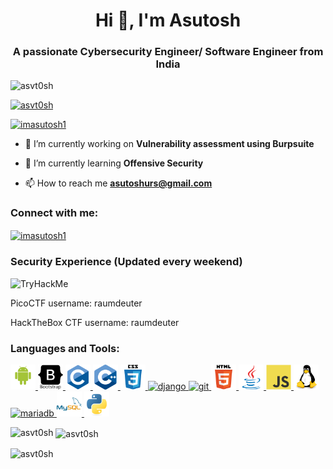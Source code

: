 <h1 align="center">Hi 👋, I'm Asutosh</h1>
<h3 align="center">A passionate Cybersecurity Engineer/ Software Engineer from India</h3>

<p align="left"> <img src="https://komarev.com/ghpvc/?username=asvt0sh&label=Profile%20views&color=0e75b6&style=flat" alt="asvt0sh" /> </p>

<p align="left"> <a href="https://github.com/ryo-ma/github-profile-trophy"><img src="https://github-profile-trophy.vercel.app/?username=asvt0sh" alt="asvt0sh" /></a> </p>

<p align="left"> <a href="https://twitter.com/imasutosh1" target="blank"><img src="https://img.shields.io/twitter/follow/imasutosh1?logo=twitter&style=for-the-badge" alt="imasutosh1" /></a> </p>

- 🔭 I’m currently working on **Vulnerability assessment using Burpsuite**

- 🌱 I’m currently learning **Offensive Security**

- 📫 How to reach me **asutoshurs@gmail.com**

<h3 align="left">Connect with me:</h3>
<p align="left">
<a href="https://twitter.com/imasutosh1" target="blank"><img align="center" src="https://raw.githubusercontent.com/rahuldkjain/github-profile-readme-generator/master/src/images/icons/Social/twitter.svg" alt="imasutosh1" height="30" width="40" /></a>
</p>

<h3 align="left">Security Experience (Updated every weekend)</h3>
<p align="left"> <img src="https://tryhackme-badges.s3.amazonaws.com/asut0sh.png" alt="TryHackMe">
<p align="left"> PicoCTF username: raumdeuter</p>
</p>
<p align="left">HackTheBox CTF username: raumdeuter</p>

<h3 align="left">Languages and Tools:</h3>
<p align="left"> <a href="https://developer.android.com" target="_blank" rel="noreferrer"> <img src="https://raw.githubusercontent.com/devicons/devicon/master/icons/android/android-original-wordmark.svg" alt="android" width="40" height="40"/> </a> <a href="https://getbootstrap.com" target="_blank" rel="noreferrer"> <img src="https://raw.githubusercontent.com/devicons/devicon/master/icons/bootstrap/bootstrap-plain-wordmark.svg" alt="bootstrap" width="40" height="40"/> </a> <a href="https://www.cprogramming.com/" target="_blank" rel="noreferrer"> <img src="https://raw.githubusercontent.com/devicons/devicon/master/icons/c/c-original.svg" alt="c" width="40" height="40"/> </a> <a href="https://www.w3schools.com/cpp/" target="_blank" rel="noreferrer"> <img src="https://raw.githubusercontent.com/devicons/devicon/master/icons/cplusplus/cplusplus-original.svg" alt="cplusplus" width="40" height="40"/> </a> <a href="https://www.w3schools.com/css/" target="_blank" rel="noreferrer"> <img src="https://raw.githubusercontent.com/devicons/devicon/master/icons/css3/css3-original-wordmark.svg" alt="css3" width="40" height="40"/> </a> <a href="https://www.djangoproject.com/" target="_blank" rel="noreferrer"> <img src="https://cdn.worldvectorlogo.com/logos/django.svg" alt="django" width="40" height="40"/> </a> <a href="https://git-scm.com/" target="_blank" rel="noreferrer"> <img src="https://www.vectorlogo.zone/logos/git-scm/git-scm-icon.svg" alt="git" width="40" height="40"/> </a> <a href="https://www.w3.org/html/" target="_blank" rel="noreferrer"> <img src="https://raw.githubusercontent.com/devicons/devicon/master/icons/html5/html5-original-wordmark.svg" alt="html5" width="40" height="40"/> </a> <a href="https://www.java.com" target="_blank" rel="noreferrer"> <img src="https://raw.githubusercontent.com/devicons/devicon/master/icons/java/java-original.svg" alt="java" width="40" height="40"/> </a> <a href="https://developer.mozilla.org/en-US/docs/Web/JavaScript" target="_blank" rel="noreferrer"> <img src="https://raw.githubusercontent.com/devicons/devicon/master/icons/javascript/javascript-original.svg" alt="javascript" width="40" height="40"/> </a> <a href="https://www.linux.org/" target="_blank" rel="noreferrer"> <img src="https://raw.githubusercontent.com/devicons/devicon/master/icons/linux/linux-original.svg" alt="linux" width="40" height="40"/> </a> <a href="https://mariadb.org/" target="_blank" rel="noreferrer"> <img src="https://www.vectorlogo.zone/logos/mariadb/mariadb-icon.svg" alt="mariadb" width="40" height="40"/> </a> <a href="https://www.mysql.com/" target="_blank" rel="noreferrer"> <img src="https://raw.githubusercontent.com/devicons/devicon/master/icons/mysql/mysql-original-wordmark.svg" alt="mysql" width="40" height="40"/> </a> <a href="https://www.python.org" target="_blank" rel="noreferrer"> <img src="https://raw.githubusercontent.com/devicons/devicon/master/icons/python/python-original.svg" alt="python" width="40" height="40"/> </a> </p>

<p><img align="left" src="https://github-readme-stats.vercel.app/api/top-langs?username=asvt0sh&show_icons=true&locale=en&layout=compact" alt="asvt0sh" /></p>

<p>&nbsp;<img align="center" src="https://github-readme-stats.vercel.app/api?username=asvt0sh&show_icons=true&locale=en" alt="asvt0sh" /></p>

<p><img align="center" src="https://github-readme-streak-stats.herokuapp.com/?user=asvt0sh&" alt="asvt0sh" /></p>
